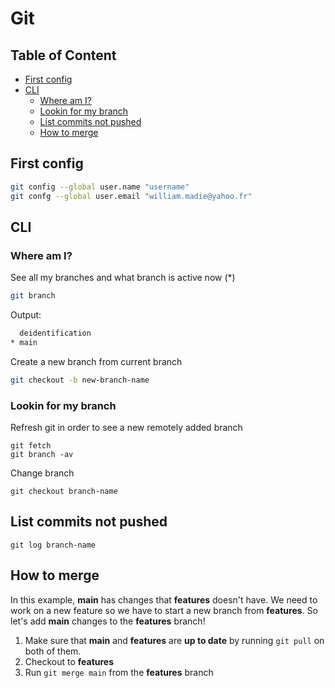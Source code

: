 # Git
## Table of Content

- [First config](#first-config)
- [CLI](#cli)
  - [Where am I?](#where-am-i)
  - [Lookin for my branch](#lookin-for-my-branch)
  - [List commits not pushed](#list-commits-not-pushed)
  - [How to merge](#how-to-merge)

## First config

```bash
git config --global user.name "username"
git confg --global user.email "william.madie@yahoo.fr"
```

## CLI

### Where am I?

See all my branches and what branch is active now (*)
```bash
git branch
```
Output:
```bash
  deidentification
* main
```


Create a new branch from current branch
```bash
git checkout -b new-branch-name
```

### Lookin for my branch

Refresh git in order to see a new remotely added branch
```
git fetch
git branch -av
```

Change branch
```
git checkout branch-name
```

## List commits not pushed

```
git log branch-name
```

## How to merge

In this example, **main** has changes that **features** doesn't have. We need to work on a new feature so we have to start a new branch from **features**. So let's add **main** changes to the **features** branch!

1. Make sure that **main** and **features** are **up to date** by running `git pull` on both of them.
2. Checkout to **features**
3. Run `git merge main` from the **features** branch
